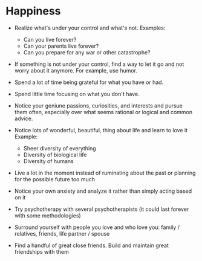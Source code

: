 # Happiness

- Realize what's under your control and what's not.
  Examples:
  - Can you live forever?
  - Can your parents live forever?
  - Can you prepare for any war or other catastrophe?

- If something is not under your control, find a way to let it go and not worry about it anymore. For example, use humor.

- Spend a lot of time being grateful for what you have or had.

- Spend little time focusing on what you don't have.

- Notice your geniune passions, curiosities, and interests and pursue them often, especially over what seems rational or logical and common advice.

- Notice lots of wonderful, beautiful, thing about life and learn to love it
  Example:
  - Sheer diversity of everything
  - Diversity of biological life
  - Diversity of humans

- Live a lot in the moment instead of ruminating about the past or planning for the possible future too much

- Notice your own anxiety and analyze it rather than simply acting based on it

- Try psychotherapy with several psychotherapists (it could last forever with some methodologies)

- Surround yourself with people you love and who love you: family / relatives, friends, life partner / spouse

- Find a handful of great close friends. Build and maintain great friendships with them
